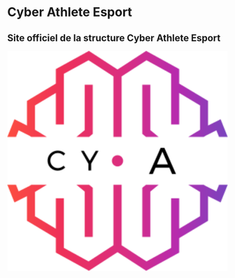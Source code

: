# Cyber Athlete Esport
## Site officiel de la structure Cyber Athlete Esport
<img src="img/logo_cyA.svg" title="Cyber Athlete" alt="Cyber Athlete logo" width="530">